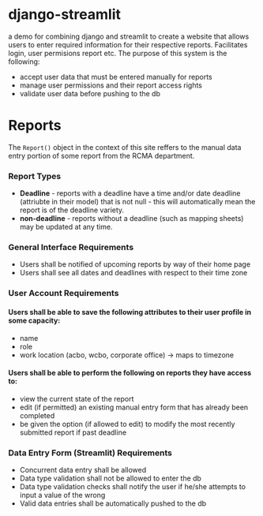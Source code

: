 # django-streamlit
a demo for combining django and streamlit to create a website that allows users to enter required information for their respective reports. Facilitates login, user permisions report etc.
The purpose of this system is the following: 
- accept user data that must be entered manually for reports
- manage user permissions and their report access rights
- validate user data before pushing to the db


# Reports 
The `Report()` object in the context of this site reffers to the manual data entry portion of some report from the RCMA department. 

### Report Types

- **Deadline** - reports with a deadline have a time and/or date deadline (attriubte in their model) that is not null - this will automatically mean the report is of the deadline variety.
- **non-deadline** - reports without a deadline (such as mapping sheets) may be updated at any time. 

### General Interface Requirements 
- Users shall be notified of upcoming reports by way of their home page
- Users shall see all dates and deadlines with respect to their time zone

### User Account Requirements

#### Users shall be able to save the following attributes to their user profile in some capacity:
 - name
 - role
 - work location (acbo, wcbo, corporate office) -> maps to timezone

#### Users shall be able to perform the following on reports they have access to:
- view the current state of the report
- edit (if permitted) an existing manual entry form that has already been completed
- be given the option (if allowed to edit) to modify the most recently submitted report if past deadline


### Data Entry Form (Streamlit) Requirements
- Concurrent data entry shall be allowed
- Data type validation shall not be allowed to enter the db
- Data type validation checks shall notify the user if he/she attempts to input a value of the wrong
- Valid data entries shall be automatically pushed to the db





